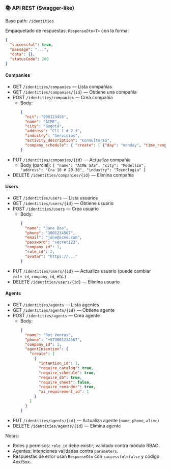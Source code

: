 ### 📚 API REST (Swagger-like)

Base path: `/identities`

Empaquetado de respuestas: `ResponseDto<T>` con la forma:
```json
{
  "successful": true,
  "message": "...",
  "data": {},
  "statusCode": 200
}
```

#### Companies
- GET `/identities/companies` — Lista compañías
- GET `/identities/companies/{id}` — Obtiene una compañía
- POST `/identities/companies` — Crea compañía
  - Body:
    ```json
    {
      "nit": "900123456",
      "name": "ACME",
      "city": "Bogotá",
      "address": "Cll 1 # 2-3",
      "industry": "Servicios",
      "activity_description": "Consultoría",
      "company_schedule": { "create": [ {"day": "monday", "time_range": "08:00-18:00"} ] }
    }
    ```
- PUT `/identities/companies/{id}` — Actualiza compañía
  - Body (parcial): `{ "name": "ACME SAS", "city": "Medellín", "address": "Cra 10 # 20-30", "industry": "Tecnología" }`
- DELETE `/identities/companies/{id}` — Elimina compañía

#### Users
- GET `/identities/users` — Lista usuarios
- GET `/identities/users/{id}` — Obtiene usuario
- POST `/identities/users` — Crea usuario
  - Body:
    ```json
    {
      "name": "Jane Doe",
      "phone": "3001234567",
      "email": "jane@acme.com",
      "password": "secret123",
      "company_id": 1,
      "role_id": 2,
      "avatar": "https://..."
    }
    ```
- PUT `/identities/users/{id}` — Actualiza usuario (puede cambiar `role_id`, `company_id`, etc.)
- DELETE `/identities/users/{id}` — Elimina usuario

#### Agents
- GET `/identities/agents` — Lista agentes
- GET `/identities/agents/{id}` — Obtiene agente
- POST `/identities/agents` — Crea agente
  - Body:
    ```json
    {
      "name": "Bot Ventas",
      "phone": "+573001234567",
      "company_id": 1,
      "agentIntention": {
        "create": [
          {
            "intention_id": 1,
            "require_catalog": true,
            "require_schedule": true,
            "require_db": true,
            "require_sheet": false,
            "require_reminder": true,
            "ai_requirement_id": 1
          }
        ]
      }
    }
    ```
- PUT `/identities/agents/{id}` — Actualiza agente (`name`, `phone`, `alive`)
- DELETE `/identities/agents/{id}` — Elimina agente

Notas:
- Roles y permisos: `role_id` debe existir; validado contra módulo RBAC.
- Agentes: intenciones validadas contra `parameters`.
- Respuestas de error usan `ResponseDto` con `successful=false` y código 4xx/5xx.